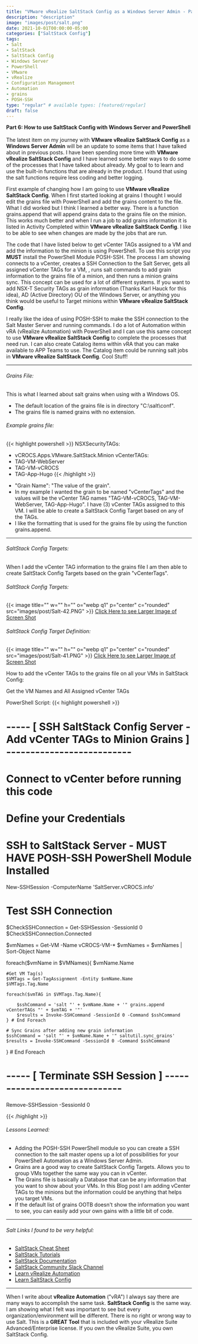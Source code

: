 ```yaml
---
title: "VMware vRealize SaltStack Config as a Windows Server Admin - Part 5"
description: "description"
image: "images/post/salt.png"
date: 2021-10-01T00:00:00-05:00
categories: ["SaltStack Config"]
tags:
- Salt
- SaltStack
- SaltStack Config
- Windows Server
- PowerShell
- VMware
- vRealize
- Configuration Management
- Automation
- grains
- POSH-SSH
type: "regular" # available types: [featured/regular]
draft: false
---
```

<div>
  <b>Part 6: How to use SaltStack Config with Windows Server and PowerShell</b>
</div>
<div>
  <br>
</div>

<div>
The latest item on my journey with <b>VMware vRealize SaltStack Config</b> as a <b>Windows Server Admin</b> will be an update to some items that I have talked about in previous posts. I have been spending more time with <b>VMware vRealize SaltStack Config</b> and I have learned some better ways to do some of the processes that I have talked about already. My goal to to learn and use the built-in functions that are already in the product. I found that using the salt functions require less coding and better logging.

First example of changing how I am going to use <b>VMware vRealize SaltStack Config</b>. When I first started looking at grains I thought I would edit the grains file with PowerShell and add the grains content to the file.  What I did worked but I think I learned a better way. There is a function grains.append that will append grains data to the grains file on the minion. This works much better and when I run a job to add grains information it is listed in Activity Completed within <b>VMware vRealize SaltStack Config</b>. I like to be able to see when changes are made by the jobs that are run.  

The code that I have listed below to get vCenter TAGs assigned to a VM and add the information to the minion is using PowerShell. To use this script you <b>MUST</b> install the PowerShell Module POSH-SSH. The process I am showing connects to a vCenter, creates a SSH Connection to the Salt Server, gets all assigned vCenter TAGs for a VM, , runs salt commands to add grain information to the grains file of a minion, and then runs a minion grains sync. This concept can be used for a lot of different systems. If you want to add NSX-T Security TAGs as grain information (Thanks Karl Hauck for this idea), AD (Active Directory) OU of the Windows Server, or anything you think would be useful to Target minions within <b>VMware vRealize SaltStack Config</b>.  

I really like the idea of using POSH-SSH to make the SSH connection to the Salt Master Server and running commands. I do a lot of Automation within vRA (vRealize Automation) with PowerShell and I can use this same concept to use <b>VMware vRealize SaltStack Config</b> to complete the processes that need run. I can also create Catalog items within vRA that you can make available to APP Teams to use. The Catalog item could be running salt jobs in  <b>VMware vRealize SaltStack Config</b>. Cool Stuff!
</div>

---

###### Grains File:  
This is what I learned about salt grains when using with a Windows OS.
* The default location of the grains file is in directory "C:\salt\conf\".
* The grains file is named grains with no extension.  

###### Example grains file:

{{< highlight powershell >}}
NSXSecurityTAGs:
- vCROCS.Apps.VMware.SaltStack.Minion
vCenterTAGs:
- TAG-VM-WebServer
- TAG-VM-vCROCS
- TAG-App-Hugo
{{< /highlight >}}

* "Grain Name": "The value of the grain".
* In my example I wanted the grain to be named "vCenterTags" and the values will be the vCenter TAG names "TAG-VM-vCROCS, TAG-VM-WebServer, TAG-App-Hugo". I have (3) vCenter TAGs assigned to this VM.  I will be able to create a SaltStack Config Target based on any of the TAGs.
*  I like the formatting that is used for the grains file by using the function grains.append.

---

###### SaltStack Config Targets:

When I add the vCenter TAG information to the grains file I am then able to create SaltStack Config Targets based on the grain "vCenterTags".
 
###### SaltStack Config Targets:
{{< image title="" w="" h="" o="webp q1" p="center" c="rounded" src="images/post/Salt-42.PNG" >}}
<a href="https://github.com/dalehassinger/geeky/raw/main/assets/images/post/Salt-42.PNG" target="_blank">Click Here to see Larger Image of Screen Shot</a>


###### SaltStack Config Target Definition:
{{< image title="" w="" h="" o="webp q1" p="center" c="rounded" src="images/post/Salt-41.PNG" >}}
<a href="https://github.com/dalehassinger/geeky/raw/main/assets/images/post/Salt-41.PNG" target="_blank">Click Here to see Larger Image of Screen Shot</a>

How to add the vCenter TAGs to the grains file on all your VMs in SaltStack Config:

Get the VM Names and All Assigned vCenter TAGs

PowerShell Script:
{{< highlight powershell >}}
# ----- [ SSH SaltStack Config Server - Add vCenter TAGs to Minion Grains ] --------------------------

# Connect to vCenter before running this code
# Define your Credentials

# SSH to SaltStack Server - MUST HAVE POSH-SSH PowerShell Module Installed 
New-SSHSession -ComputerName 'SaltServer.vCROCS.info' 

# Test SSH Connection
$CheckSSHConnection = Get-SSHSession -SessionId 0
$CheckSSHConnection.Connected

$vmNames = Get-VM -Name vCROCS-VM-*
$vmNames = $vmNames | Sort-Object Name

foreach($vmName in $VMNames){
    $vmName.Name

    #Get VM Tag(s)
    $VMTags = Get-TagAssignment -Entity $vmName.Name
    $VMTags.Tag.Name

    foreach($vmTAG in $VMTags.Tag.Name){

        $sshCommand = 'salt "' + $vmName.Name + '" grains.append vCenterTAGs "' + $vmTAG + '"'
        $results = Invoke-SSHCommand -SessionId 0 -Command $sshCommand
    } # End Foreach

    # Sync Grains after adding new grain information
    $sshCommand = 'salt "' + $vmName.Name + '" saltutil.sync_grains'
    $results = Invoke-SSHCommand -SessionId 0 -Command $sshCommand
} # End Foreach

# ----- [ Terminate SSH Session ] -----------------------------
Remove-SSHSession -SessionId 0

{{< /highlight >}}

###### Lessons Learned:
* Adding the POSH-SSH PowerShell module so you can create a SSH connection to the salt master opens up a lot of possibilities for your PowerShell Automation as a Windows Server Admin.
* Grains are a good way to create SaltStack Config Targets. Allows you to group VMs together the same way you can in vCenter.
* The Grains file is basically a Database that can be any information that you want to show about your VMs. In this Blog post I am adding vCenter TAGs to the minions but the information could be anything that helps you target VMs.
* If the default list of grains OOTB doesn't show the information you want to see, you can easily add your own gains with a little bit of code.

---

###### Salt Links I found to be very helpful:
* <a href="https://sites.google.com/site/mrxpalmeiras/saltstack/salt-cheat-sheet" target="_blank">SaltStack Cheat Sheet</a>
* <a href="https://docs.saltproject.io/en/getstarted/"                            target="_blank">SaltStack Tutorials</a>
* <a href="https://docs.saltproject.io/en/latest/contents.html"                   target="_blank">SaltStack Documentation</a>
* <a href="https://saltstackcommunity.slack.com"                                  target="_blank">SaltStack Community Slack Channel</a>
* <a href="https://learnvrealizeautomation.github.io"                             target="_blank">Learn vRealize Automation</a>
* <a href="https://learnsaltstackconfig.github.io/"                               target="_blank">Learn SaltStack Config</a>

---

<div>
When I write about <b>vRealize Automation</b> ("vRA") I always say there are many ways to accomplish the same task.  <b>SaltStack Config</b> is the same way.  I am showing what I felt was important to see but every organization/environment will be different. There is no right or wrong way to use Salt. This is a <b>GREAT Tool</b> that is included with your vRealize Suite Advanced/Enterprise license. If you own the vRealize Suite, you own SaltStack Config.
</div>